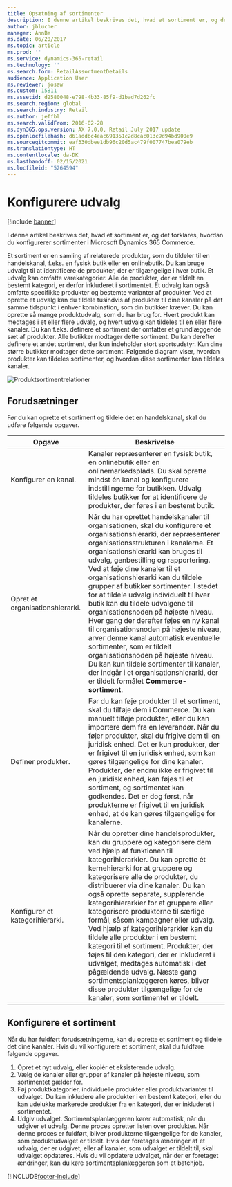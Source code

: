 ```yaml
---
title: Opsætning af sortimenter
description: I denne artikel beskrives det, hvad et sortiment er, og det forklares, hvordan du konfigurerer sortimenter i Microsoft Dynamics 365 Commerce.
author: jblucher
manager: AnnBe
ms.date: 06/20/2017
ms.topic: article
ms.prod: ''
ms.service: dynamics-365-retail
ms.technology: ''
ms.search.form: RetailAssortmentDetails
audience: Application User
ms.reviewer: josaw
ms.custom: 15811
ms.assetid: d2580048-e798-4b33-85f9-d1bad7d262fc
ms.search.region: global
ms.search.industry: Retail
ms.author: jeffbl
ms.search.validFrom: 2016-02-28
ms.dyn365.ops.version: AX 7.0.0, Retail July 2017 update
ms.openlocfilehash: d61addbc4eac691351c2d8cac013c9d94bd900e9
ms.sourcegitcommit: eaf330dbee1db96c20d5ac479f007747bea079eb
ms.translationtype: HT
ms.contentlocale: da-DK
ms.lasthandoff: 02/15/2021
ms.locfileid: "5264594"
---
```

# <a name="set-up-assortments"></a>Konfigurere udvalg

[!include [banner](includes/banner.md)]

I denne artikel beskrives det, hvad et sortiment er, og det forklares, hvordan du konfigurerer sortimenter i Microsoft Dynamics 365 Commerce.

Et sortiment er en samling af relaterede produkter, som du tildeler til en handelskanal, f.eks. en fysisk butik eller en onlinebutik. Du kan bruge udvalgt til at identificere de produkter, der er tilgængelige i hver butik. Et udvalg kan omfatte varekategorier. Alle de produkter, der er tildelt en bestemt kategori, er derfor inkluderet i sortimentet. Et udvalg kan også omfatte specifikke produkter og bestemte varianter af produkter. Ved at oprette et udvalg kan du tildele tusindvis af produkter til dine kanaler på det samme tidspunkt i enhver kombination, som din butikker kræver. Du kan oprette så mange produktudvalg, som du har brug for. Hvert produkt kan medtages i et eller flere udvalg, og hvert udvalg kan tildeles til en eller flere kanaler. Du kan f.eks. definere et sortiment der omfatter et grundlæggende sæt af produkter. Alle butikker modtager dette sortiment. Du kan derefter definere et andet sortiment, der kun indeholder stort sportsudstyr. Kun dine større butikker modtager dette sortiment. Følgende diagram viser, hvordan produkter kan tildeles sortimenter, og hvordan disse sortimenter kan tildeles kanaler.

![Produktsortimentrelationer](./media/assortments_relationship.gif)

## <a name="prerequisites"></a>Forudsætninger

Før du kan oprette et sortiment og tildele det en handelskanal, skal du udføre følgende opgaver.

| Opgave                              | Beskrivelse |
|-----------------------------------|-------------|
| Konfigurer en kanal.          | Kanaler repræsenterer en fysisk butik, en onlinebutik eller en onlinemarkedsplads. Du skal oprette mindst én kanal og konfigurere indstillingerne for butikken. Udvalg tildeles butikker for at identificere de produkter, der føres i en bestemt butik. |
| Opret et organisationshierarki. | Når du har oprettet handelskanaler til organisationen, skal du konfigurere et organisationshierarki, der repræsenterer organisationsstrukturen i kanalerne. Et organisationshierarki kan bruges til udvalg, genbestilling og rapportering. Ved at føje dine kanaler til et organisationshierarki kan du tildele grupper af butikker sortimenter. I stedet for at tildele udvalg individuelt til hver butik kan du tildele udvalgene til organisationsnoden på højeste niveau. Hver gang der derefter føjes en ny kanal til organisationsnoden på højeste niveau, arver denne kanal automatisk eventuelle sortimenter, som er tildelt organisationsnoden på højeste niveau. Du kan kun tildele sortimenter til kanaler, der indgår i et organisationshierarki, der er tildelt formålet **Commerce-sortiment**. |
| Definer produkter.                  | Før du kan føje produkter til et sortiment, skal du tilføje dem i Commerce. Du kan manuelt tilføje produkter, eller du kan importere dem fra en leverandør. Når du føjer produkter, skal du frigive dem til en juridisk enhed. Det er kun produkter, der er frigivet til en juridisk enhed, som kan gøres tilgængelige for dine kanaler. Produkter, der endnu ikke er frigivet til en juridisk enhed, kan føjes til et sortiment, og sortimentet kan godkendes. Det er dog først, når produkterne er frigivet til en juridisk enhed, at de kan gøres tilgængelige for kanalerne. |
| Konfigurer et kategorihierarki.      | Når du opretter dine handelsprodukter, kan du gruppere og kategorisere dem ved hjælp af funktionen til kategorihierarkier. Du kan oprette ét kernehierarki for at gruppere og kategorisere alle de produkter, du distribuerer via dine kanaler. Du kan også oprette separate, supplerende kategorihierarkier for at gruppere eller kategorisere produkterne til særlige formål, såsom kampagner eller udvalg. Ved hjælp af kategorihierarkier kan du tildele alle produkter i en bestemt kategori til et sortiment. Produkter, der føjes til den kategori, der er inkluderet i udvalget, medtages automatisk i det pågældende udvalg. Næste gang sortimentsplanlæggeren køres, bliver disse produkter tilgængelige for de kanaler, som sortimentet er tildelt. |

## <a name="setting-up-an-assortment"></a>Konfigurere et sortiment

Når du har fuldført forudsætningerne, kan du oprette et sortiment og tildele det dine kanaler. Hvis du vil konfigurere et sortiment, skal du fuldføre følgende opgaver.

1. Opret et nyt udvalg, eller kopiér et eksisterende udvalg.
2. Vælg de kanaler eller grupper af kanaler på højeste niveau, som sortimentet gælder for.
3. Føj produktkategorier, individuelle produkter eller produktvarianter til udvalget. Du kan inkludere alle produkter i en bestemt kategori, eller du kan udelukke markerede produkter fra en kategori, der er inkluderet i sortimentet.
4. Udgiv udvalget. Sortimentsplanlæggeren kører automatisk, når du udgiver et udvalg. Denne proces opretter listen over produkter. Når denne proces er fuldført, bliver produkterne tilgængelige for de kanaler, som produktudvalget er tildelt. Hvis der foretages ændringer af et udvalg, der er udgivet, eller af kanaler, som udvalget er tildelt til, skal udvalget opdateres. Hvis du vil opdatere udvalget, når der er foretaget ændringer, kan du køre sortimentsplanlæggeren som et batchjob.


[!INCLUDE[footer-include](../includes/footer-banner.md)]